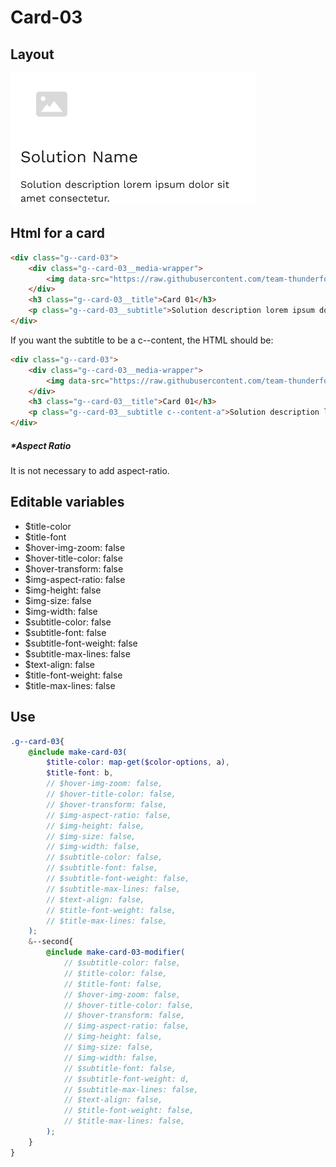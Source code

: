# Card-03

## Layout

![alt text][card-03]

[card-03]: /src/img/global-components/card/card-03.png

## Html for a card

```html
<div class="g--card-03">
    <div class="g--card-03__media-wrapper">
        <img data-src="https://raw.githubusercontent.com/team-thunderfoot/ui/main/src/img/global-components/card/card-img-placeholder.png" src="/src/img/global-components/placeholder.jpg" alt="alt text" class="g--card-03__media-wrapper__media g--lazy-01">
    </div>
    <h3 class="g--card-03__title">Card 01</h3>
    <p class="g--card-03__subtitle">Solution description lorem ipsum dolor sit amet consectetur.</p>
</div>
```

If you want the subtitle to be a c--content, the HTML should be:
```html
<div class="g--card-03">
    <div class="g--card-03__media-wrapper">
        <img data-src="https://raw.githubusercontent.com/team-thunderfoot/ui/main/src/img/global-components/card/card-img-placeholder.png" src="/src/img/global-components/placeholder.jpg" alt="alt text" class="g--card-03__media-wrapper__media g--lazy-01">
    </div>
    <h3 class="g--card-03__title">Card 01</h3>
    <p class="g--card-03__subtitle c--content-a">Solution description lorem ipsum dolor sit amet consectetur.</p>
</div>
```

##### \*Aspect Ratio

It is not necessary to add aspect-ratio.

## Editable variables

- $title-color
- $title-font
- $hover-img-zoom: false
- $hover-title-color: false
- $hover-transform: false
- $img-aspect-ratio: false
- $img-height: false
- $img-size: false
- $img-width: false
- $subtitle-color: false
- $subtitle-font: false
- $subtitle-font-weight: false
- $subtitle-max-lines: false
- $text-align: false
- $title-font-weight: false
- $title-max-lines: false

## Use

```scss
.g--card-03{
    @include make-card-03(
        $title-color: map-get($color-options, a),
        $title-font: b,
        // $hover-img-zoom: false,
        // $hover-title-color: false,
        // $hover-transform: false,
        // $img-aspect-ratio: false,
        // $img-height: false,
        // $img-size: false,
        // $img-width: false,
        // $subtitle-color: false,
        // $subtitle-font: false,
        // $subtitle-font-weight: false,
        // $subtitle-max-lines: false,
        // $text-align: false,
        // $title-font-weight: false,
        // $title-max-lines: false,
    );
    &--second{
        @include make-card-03-modifier(
            // $subtitle-color: false,
            // $title-color: false,
            // $title-font: false,
            // $hover-img-zoom: false,
            // $hover-title-color: false,
            // $hover-transform: false,
            // $img-aspect-ratio: false,
            // $img-height: false,
            // $img-size: false,
            // $img-width: false,
            // $subtitle-font: false,
            // $subtitle-font-weight: d,
            // $subtitle-max-lines: false,
            // $text-align: false,
            // $title-font-weight: false,
            // $title-max-lines: false,
        );
    }
}
```
